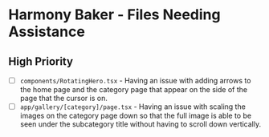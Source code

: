 # Harmony Baker - Files Needing Assistance

## High Priority
- [ ] `components/RotatingHero.tsx` - Having an issue with adding arrows to the home page and the category page that appear on the side of the page that the cursor is on. 
- [ ] `app/gallery/[category]/page.tsx` - Having an issue with scaling the images on the category page down so that the full image is able to be seen under the subcategory title without having to scroll down vertically. 